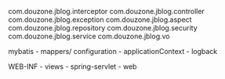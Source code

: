 com.douzone.jblog.interceptor
com.douzone.jblog.controller
com.douzone.jblog.exception
com.douzone.jblog.aspect
com.douzone.jblog.repository
com.douzone.jblog.security
com.douzone.jblog.service
com.douzone.jblog.vo

mybatis  - mappers/ configuration 
	- applicationContext
	- logback

WEB-INF	- views
	- spring-servlet
	- web